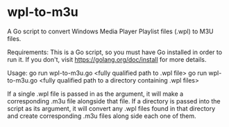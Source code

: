# wpl-to-m3u
A Go script to convert Windows Media Player Playlist files (.wpl) to M3U files.


Requirements:
This is a Go script, so you must have Go installed in order to run it. If you don't, visit https://golang.org/doc/install for more details.

Usage:
go run wpl-to-m3u.go <fully qualified path to .wpl file>
go run wpl-to-m3u.go <fully qualified path to a directory containing .wpl files>

If a single .wpl file is passed in as the argument, it will make a corresponding .m3u file alongside that file. 
If a directory is passed into the script as its argument, it will convert any .wpl files found in that directory and create corresponding .m3u files along side each one of them.
